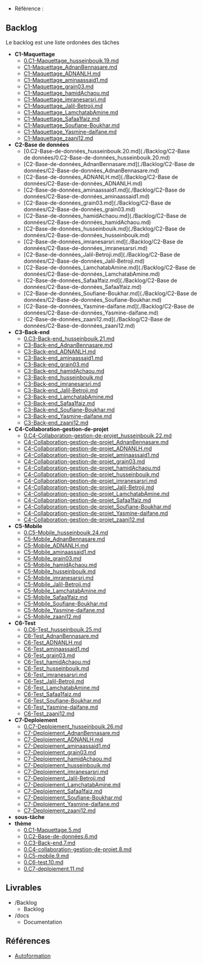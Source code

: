 #  

- Référence :   

 

## Backlog 

Le backlog est une liste ordonées des tâches 

- **C1-Maquettage** 
  - [0.C1-Maquettage_husseinbouik.19.md](./Backlog/C1-Maquettage/0.C1-Maquettage_husseinbouik.19.md) 
  - [C1-Maquettage_AdnanBennasare.md](./Backlog/C1-Maquettage/C1-Maquettage_AdnanBennasare.md) 
  - [C1-Maquettage_ADNANLH.md](./Backlog/C1-Maquettage/C1-Maquettage_ADNANLH.md) 
  - [C1-Maquettage_aminaassaid1.md](./Backlog/C1-Maquettage/C1-Maquettage_aminaassaid1.md) 
  - [C1-Maquettage_grain03.md](./Backlog/C1-Maquettage/C1-Maquettage_grain03.md) 
  - [C1-Maquettage_hamidAchaou.md](./Backlog/C1-Maquettage/C1-Maquettage_hamidAchaou.md) 
  - [C1-Maquettage_imranesarsri.md](./Backlog/C1-Maquettage/C1-Maquettage_imranesarsri.md) 
  - [C1-Maquettage_Jalil-Betroji.md](./Backlog/C1-Maquettage/C1-Maquettage_Jalil-Betroji.md) 
  - [C1-Maquettage_LamchatabAmine.md](./Backlog/C1-Maquettage/C1-Maquettage_LamchatabAmine.md) 
  - [C1-Maquettage_Safaa1faiz.md](./Backlog/C1-Maquettage/C1-Maquettage_Safaa1faiz.md) 
  - [C1-Maquettage_Soufiane-Boukhar.md](./Backlog/C1-Maquettage/C1-Maquettage_Soufiane-Boukhar.md) 
  - [C1-Maquettage_Yasmine-daifane.md](./Backlog/C1-Maquettage/C1-Maquettage_Yasmine-daifane.md) 
  - [C1-Maquettage_zaani12.md](./Backlog/C1-Maquettage/C1-Maquettage_zaani12.md) 
- **C2-Base de données** 
  - [0.C2-Base-de-données_husseinbouik.20.md](./Backlog/C2-Base de données/0.C2-Base-de-données_husseinbouik.20.md) 
  - [C2-Base-de-données_AdnanBennasare.md](./Backlog/C2-Base de données/C2-Base-de-données_AdnanBennasare.md) 
  - [C2-Base-de-données_ADNANLH.md](./Backlog/C2-Base de données/C2-Base-de-données_ADNANLH.md) 
  - [C2-Base-de-données_aminaassaid1.md](./Backlog/C2-Base de données/C2-Base-de-données_aminaassaid1.md) 
  - [C2-Base-de-données_grain03.md](./Backlog/C2-Base de données/C2-Base-de-données_grain03.md) 
  - [C2-Base-de-données_hamidAchaou.md](./Backlog/C2-Base de données/C2-Base-de-données_hamidAchaou.md) 
  - [C2-Base-de-données_husseinbouik.md](./Backlog/C2-Base de données/C2-Base-de-données_husseinbouik.md) 
  - [C2-Base-de-données_imranesarsri.md](./Backlog/C2-Base de données/C2-Base-de-données_imranesarsri.md) 
  - [C2-Base-de-données_Jalil-Betroji.md](./Backlog/C2-Base de données/C2-Base-de-données_Jalil-Betroji.md) 
  - [C2-Base-de-données_LamchatabAmine.md](./Backlog/C2-Base de données/C2-Base-de-données_LamchatabAmine.md) 
  - [C2-Base-de-données_Safaa1faiz.md](./Backlog/C2-Base de données/C2-Base-de-données_Safaa1faiz.md) 
  - [C2-Base-de-données_Soufiane-Boukhar.md](./Backlog/C2-Base de données/C2-Base-de-données_Soufiane-Boukhar.md) 
  - [C2-Base-de-données_Yasmine-daifane.md](./Backlog/C2-Base de données/C2-Base-de-données_Yasmine-daifane.md) 
  - [C2-Base-de-données_zaani12.md](./Backlog/C2-Base de données/C2-Base-de-données_zaani12.md) 
- **C3-Back-end** 
  - [0.C3-Back-end_husseinbouik.21.md](./Backlog/C3-Back-end/0.C3-Back-end_husseinbouik.21.md) 
  - [C3-Back-end_AdnanBennasare.md](./Backlog/C3-Back-end/C3-Back-end_AdnanBennasare.md) 
  - [C3-Back-end_ADNANLH.md](./Backlog/C3-Back-end/C3-Back-end_ADNANLH.md) 
  - [C3-Back-end_aminaassaid1.md](./Backlog/C3-Back-end/C3-Back-end_aminaassaid1.md) 
  - [C3-Back-end_grain03.md](./Backlog/C3-Back-end/C3-Back-end_grain03.md) 
  - [C3-Back-end_hamidAchaou.md](./Backlog/C3-Back-end/C3-Back-end_hamidAchaou.md) 
  - [C3-Back-end_husseinbouik.md](./Backlog/C3-Back-end/C3-Back-end_husseinbouik.md) 
  - [C3-Back-end_imranesarsri.md](./Backlog/C3-Back-end/C3-Back-end_imranesarsri.md) 
  - [C3-Back-end_Jalil-Betroji.md](./Backlog/C3-Back-end/C3-Back-end_Jalil-Betroji.md) 
  - [C3-Back-end_LamchatabAmine.md](./Backlog/C3-Back-end/C3-Back-end_LamchatabAmine.md) 
  - [C3-Back-end_Safaa1faiz.md](./Backlog/C3-Back-end/C3-Back-end_Safaa1faiz.md) 
  - [C3-Back-end_Soufiane-Boukhar.md](./Backlog/C3-Back-end/C3-Back-end_Soufiane-Boukhar.md) 
  - [C3-Back-end_Yasmine-daifane.md](./Backlog/C3-Back-end/C3-Back-end_Yasmine-daifane.md) 
  - [C3-Back-end_zaani12.md](./Backlog/C3-Back-end/C3-Back-end_zaani12.md) 
- **C4-Collaboration-gestion-de-projet** 
  - [0.C4-Collaboration-gestion-de-projet_husseinbouik.22.md](./Backlog/C4-Collaboration-gestion-de-projet/0.C4-Collaboration-gestion-de-projet_husseinbouik.22.md) 
  - [C4-Collaboration-gestion-de-projet_AdnanBennasare.md](./Backlog/C4-Collaboration-gestion-de-projet/C4-Collaboration-gestion-de-projet_AdnanBennasare.md) 
  - [C4-Collaboration-gestion-de-projet_ADNANLH.md](./Backlog/C4-Collaboration-gestion-de-projet/C4-Collaboration-gestion-de-projet_ADNANLH.md) 
  - [C4-Collaboration-gestion-de-projet_aminaassaid1.md](./Backlog/C4-Collaboration-gestion-de-projet/C4-Collaboration-gestion-de-projet_aminaassaid1.md) 
  - [C4-Collaboration-gestion-de-projet_grain03.md](./Backlog/C4-Collaboration-gestion-de-projet/C4-Collaboration-gestion-de-projet_grain03.md) 
  - [C4-Collaboration-gestion-de-projet_hamidAchaou.md](./Backlog/C4-Collaboration-gestion-de-projet/C4-Collaboration-gestion-de-projet_hamidAchaou.md) 
  - [C4-Collaboration-gestion-de-projet_husseinbouik.md](./Backlog/C4-Collaboration-gestion-de-projet/C4-Collaboration-gestion-de-projet_husseinbouik.md) 
  - [C4-Collaboration-gestion-de-projet_imranesarsri.md](./Backlog/C4-Collaboration-gestion-de-projet/C4-Collaboration-gestion-de-projet_imranesarsri.md) 
  - [C4-Collaboration-gestion-de-projet_Jalil-Betroji.md](./Backlog/C4-Collaboration-gestion-de-projet/C4-Collaboration-gestion-de-projet_Jalil-Betroji.md) 
  - [C4-Collaboration-gestion-de-projet_LamchatabAmine.md](./Backlog/C4-Collaboration-gestion-de-projet/C4-Collaboration-gestion-de-projet_LamchatabAmine.md) 
  - [C4-Collaboration-gestion-de-projet_Safaa1faiz.md](./Backlog/C4-Collaboration-gestion-de-projet/C4-Collaboration-gestion-de-projet_Safaa1faiz.md) 
  - [C4-Collaboration-gestion-de-projet_Soufiane-Boukhar.md](./Backlog/C4-Collaboration-gestion-de-projet/C4-Collaboration-gestion-de-projet_Soufiane-Boukhar.md) 
  - [C4-Collaboration-gestion-de-projet_Yasmine-daifane.md](./Backlog/C4-Collaboration-gestion-de-projet/C4-Collaboration-gestion-de-projet_Yasmine-daifane.md) 
  - [C4-Collaboration-gestion-de-projet_zaani12.md](./Backlog/C4-Collaboration-gestion-de-projet/C4-Collaboration-gestion-de-projet_zaani12.md) 
- **C5-Mobile** 
  - [0.C5-Mobile_husseinbouik.24.md](./Backlog/C5-Mobile/0.C5-Mobile_husseinbouik.24.md) 
  - [C5-Mobile_AdnanBennasare.md](./Backlog/C5-Mobile/C5-Mobile_AdnanBennasare.md) 
  - [C5-Mobile_ADNANLH.md](./Backlog/C5-Mobile/C5-Mobile_ADNANLH.md) 
  - [C5-Mobile_aminaassaid1.md](./Backlog/C5-Mobile/C5-Mobile_aminaassaid1.md) 
  - [C5-Mobile_grain03.md](./Backlog/C5-Mobile/C5-Mobile_grain03.md) 
  - [C5-Mobile_hamidAchaou.md](./Backlog/C5-Mobile/C5-Mobile_hamidAchaou.md) 
  - [C5-Mobile_husseinbouik.md](./Backlog/C5-Mobile/C5-Mobile_husseinbouik.md) 
  - [C5-Mobile_imranesarsri.md](./Backlog/C5-Mobile/C5-Mobile_imranesarsri.md) 
  - [C5-Mobile_Jalil-Betroji.md](./Backlog/C5-Mobile/C5-Mobile_Jalil-Betroji.md) 
  - [C5-Mobile_LamchatabAmine.md](./Backlog/C5-Mobile/C5-Mobile_LamchatabAmine.md) 
  - [C5-Mobile_Safaa1faiz.md](./Backlog/C5-Mobile/C5-Mobile_Safaa1faiz.md) 
  - [C5-Mobile_Soufiane-Boukhar.md](./Backlog/C5-Mobile/C5-Mobile_Soufiane-Boukhar.md) 
  - [C5-Mobile_Yasmine-daifane.md](./Backlog/C5-Mobile/C5-Mobile_Yasmine-daifane.md) 
  - [C5-Mobile_zaani12.md](./Backlog/C5-Mobile/C5-Mobile_zaani12.md) 
- **C6-Test** 
  - [0.C6-Test_husseinbouik.25.md](./Backlog/C6-Test/0.C6-Test_husseinbouik.25.md) 
  - [C6-Test_AdnanBennasare.md](./Backlog/C6-Test/C6-Test_AdnanBennasare.md) 
  - [C6-Test_ADNANLH.md](./Backlog/C6-Test/C6-Test_ADNANLH.md) 
  - [C6-Test_aminaassaid1.md](./Backlog/C6-Test/C6-Test_aminaassaid1.md) 
  - [C6-Test_grain03.md](./Backlog/C6-Test/C6-Test_grain03.md) 
  - [C6-Test_hamidAchaou.md](./Backlog/C6-Test/C6-Test_hamidAchaou.md) 
  - [C6-Test_husseinbouik.md](./Backlog/C6-Test/C6-Test_husseinbouik.md) 
  - [C6-Test_imranesarsri.md](./Backlog/C6-Test/C6-Test_imranesarsri.md) 
  - [C6-Test_Jalil-Betroji.md](./Backlog/C6-Test/C6-Test_Jalil-Betroji.md) 
  - [C6-Test_LamchatabAmine.md](./Backlog/C6-Test/C6-Test_LamchatabAmine.md) 
  - [C6-Test_Safaa1faiz.md](./Backlog/C6-Test/C6-Test_Safaa1faiz.md) 
  - [C6-Test_Soufiane-Boukhar.md](./Backlog/C6-Test/C6-Test_Soufiane-Boukhar.md) 
  - [C6-Test_Yasmine-daifane.md](./Backlog/C6-Test/C6-Test_Yasmine-daifane.md) 
  - [C6-Test_zaani12.md](./Backlog/C6-Test/C6-Test_zaani12.md) 
- **C7-Deploiement** 
  - [0.C7-Deploiement_husseinbouik.26.md](./Backlog/C7-Deploiement/0.C7-Deploiement_husseinbouik.26.md) 
  - [C7-Deploiement_AdnanBennasare.md](./Backlog/C7-Deploiement/C7-Deploiement_AdnanBennasare.md) 
  - [C7-Deploiement_ADNANLH.md](./Backlog/C7-Deploiement/C7-Deploiement_ADNANLH.md) 
  - [C7-Deploiement_aminaassaid1.md](./Backlog/C7-Deploiement/C7-Deploiement_aminaassaid1.md) 
  - [C7-Deploiement_grain03.md](./Backlog/C7-Deploiement/C7-Deploiement_grain03.md) 
  - [C7-Deploiement_hamidAchaou.md](./Backlog/C7-Deploiement/C7-Deploiement_hamidAchaou.md) 
  - [C7-Deploiement_husseinbouik.md](./Backlog/C7-Deploiement/C7-Deploiement_husseinbouik.md) 
  - [C7-Deploiement_imranesarsri.md](./Backlog/C7-Deploiement/C7-Deploiement_imranesarsri.md) 
  - [C7-Deploiement_Jalil-Betroji.md](./Backlog/C7-Deploiement/C7-Deploiement_Jalil-Betroji.md) 
  - [C7-Deploiement_LamchatabAmine.md](./Backlog/C7-Deploiement/C7-Deploiement_LamchatabAmine.md) 
  - [C7-Deploiement_Safaa1faiz.md](./Backlog/C7-Deploiement/C7-Deploiement_Safaa1faiz.md) 
  - [C7-Deploiement_Soufiane-Boukhar.md](./Backlog/C7-Deploiement/C7-Deploiement_Soufiane-Boukhar.md) 
  - [C7-Deploiement_Yasmine-daifane.md](./Backlog/C7-Deploiement/C7-Deploiement_Yasmine-daifane.md) 
  - [C7-Deploiement_zaani12.md](./Backlog/C7-Deploiement/C7-Deploiement_zaani12.md) 
- **sous-tâche** 
- **thème** 
  - [0.C1-Maquettage.5.md](./Backlog/thème/0.C1-Maquettage.5.md) 
  - [0.C2-Base-de-données.6.md](./Backlog/thème/0.C2-Base-de-données.6.md) 
  - [0.C3-Back-end.7.md](./Backlog/thème/0.C3-Back-end.7.md) 
  - [0.C4-collaboration-gestion-de-projet.8.md](./Backlog/thème/0.C4-collaboration-gestion-de-projet.8.md) 
  - [0.C5-mobile.9.md](./Backlog/thème/0.C5-mobile.9.md) 
  - [0.C6-test.10.md](./Backlog/thème/0.C6-test.10.md) 
  - [0.C7-deploiement.11.md](./Backlog/thème/0.C7-deploiement.11.md) 
## Livrables 

 

- /Backlog 
  - Backlog 
- /docs 
  - Documentation 
## Références 

 

- [Autoformation](#) 

